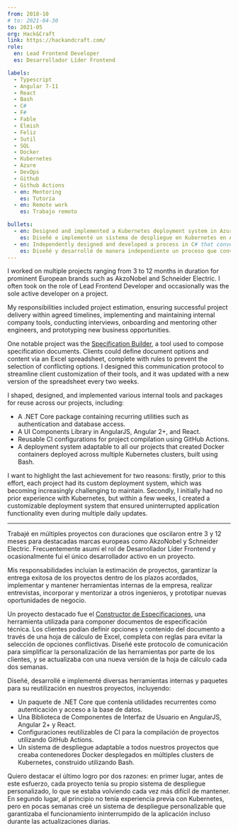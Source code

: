 ```yaml
---
from: 2018-10
# to: 2021-04-30
to: 2021-05
org: Hack&Craft
link: https://hackandcraft.com/
role:
  en: Lead Frontend Developer
  es: Desarrollador Líder Frontend

labels:
  - Typescript
  - Angular 7-11
  - React
  - Bash
  - C#
  - F#
  - Fable
  - Elmish
  - Feliz
  - Sutil
  - SQL
  - Docker
  - Kubernetes
  - Azure
  - DevOps
  - Github
  - Github Actions
  - en: Mentoring
    es: Tutoría
  - en: Remote work
    es: Trabajo remoto

bullets:
  - en: Designed and implemented a Kubernetes deployment system in Azure to consistently deploy dozens of projects.
    es: Diseñé e implementé un sistema de despliegue en Kubernetes en Azure para desplegar de manera consistente decenas de proyectos.
  - en: Independently designed and developed a process in C# that converted Excel data into SQL, injected it into a database, served it via a .NET API, and presented it on the frontend using Angular 7+.
    es: Diseñé y desarrollé de manera independiente un proceso que convertía datos de Excel en SQL, los inyectaba en una base de datos, los servía a través de una API de .NET y los mostraba en el frontend utilizando Angular 7+.
---
```


I worked on multiple projects ranging from 3 to 12 months in duration for prominent European brands such as AkzoNobel and Schneider Electric.
I often took on the role of Lead Frontend Developer and occasionally was the sole active developer on a project.

My responsibilities included project estimation, ensuring successful project delivery within agreed timelines, implementing and maintaining internal company tools, conducting interviews, onboarding and mentoring other engineers, and prototyping new business opportunities.

One notable project was the [Specification Builder][1], a tool used to compose specification documents. Clients could define document options and content via an Excel spreadsheet, complete with rules to prevent the selection of conflicting options. I designed this communication protocol to streamline client customization of their tools, and it was updated with a new version of the spreadsheet every two weeks.

I shaped, designed, and implemented various internal tools and packages for reuse across our projects, including:

- A .NET Core package containing recurring utilities such as authentication and database access.
- A UI Components Library in AngularJS, Angular 2+, and React.
- Reusable CI configurations for project compilation using GitHub Actions.
- A deployment system adaptable to all our projects that created Docker containers deployed across multiple Kubernetes clusters, built using Bash.

I want to highlight the last achievement for two reasons: firstly, prior to this effort, each project had its custom deployment system, which was becoming increasingly challenging to maintain. Secondly, I initially had no prior experience with Kubernetes, but within a few weeks, I created a customizable deployment system that ensured uninterrupted application functionality even during multiple daily updates.

---

Trabajé en múltiples proyectos con duraciones que oscilaron entre 3 y 12 meses para destacadas marcas europeas como AkzoNobel y Schneider Electric.
Frecuentemente asumí el rol de Desarrollador Líder Frontend y ocasionalmente fui el único desarrollador activo en un proyecto.

Mis responsabilidades incluían la estimación de proyectos, garantizar la entrega exitosa de los proyectos dentro de los plazos acordados, implementar y mantener herramientas internas de la empresa, realizar entrevistas, incorporar y mentorizar a otros ingenieros, y prototipar nuevas oportunidades de negocio.

Un proyecto destacado fue el [Constructor de Especificaciones][1], una herramienta utilizada para componer documentos de especificación técnica. Los clientes podían definir opciones y contenido del documento a través de una hoja de cálculo de Excel, completa con reglas para evitar la selección de opciones conflictivas. Diseñé este protocolo de comunicación para simplificar la personalización de las herramientas por parte de los clientes, y se actualizaba con una nueva versión de la hoja de cálculo cada dos semanas.

Diseñé, desarrollé e implementé diversas herramientas internas y paquetes para su reutilización en nuestros proyectos, incluyendo:

- Un paquete de .NET Core que contenía utilidades recurrentes como autenticación y acceso a la base de datos.
- Una Biblioteca de Componentes de Interfaz de Usuario en AngularJS, Angular 2+ y React.
- Configuraciones reutilizables de CI para la compilación de proyectos utilizando GitHub Actions.
- Un sistema de despliegue adaptable a todos nuestros proyectos que creaba contenedores Docker desplegados en múltiples clusters de Kubernetes, construido utilizando Bash.

Quiero destacar el último logro por dos razones: en primer lugar, antes de este esfuerzo, cada proyecto tenía su propio sistema de despliegue personalizado, lo que se estaba volviendo cada vez más difícil de mantener. En segundo lugar, al principio no tenía experiencia previa con Kubernetes, pero en pocas semanas creé un sistema de despliegue personalizable que garantizaba el funcionamiento ininterrumpido de la aplicación incluso durante las actualizaciones diarias.

[1]: https://youtu.be/DsagfgPj9cE
